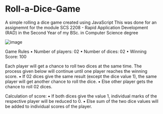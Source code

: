 # Roll-a-Dice-Game
A simple rolling a dice game created using JavaScript
This was done for an assignemnt for the module SCS 2208 - Rapid Application Development (RAD) in the Second Year of my BSc. in Computer Science degree

![image](https://github.com/Rushdha20/Roll-a-Dice-Game/assets/89083702/3edd445c-1eab-4b00-97cd-09b46cd732d8)

Game Rules
• Number of players: 02
• Number of dices: 02
• Winning Score: 100

Each player will get a chance to roll two dices at the same time. The process given below will continue until one player reaches the winning score.
▪ If 02 dices give the same result (except the dice value 1), the same player will get another chance to roll the dice.
▪ Else other player gets the chance to roll 02 dices.

Calculation of score:
▪ If both dices give the value 1, individual marks of the respective player will be reduced to 0. 
▪ Else sum of the two dice values will be added to individual scores of the player.
